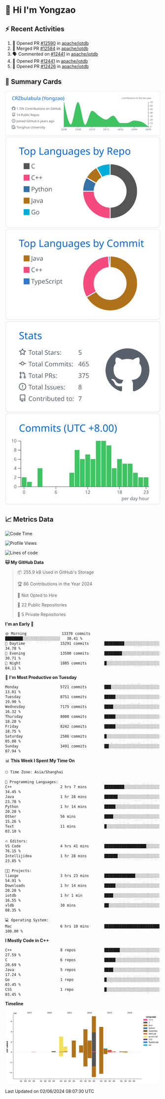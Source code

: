 # 👋 Hi I'm Yongzao

## ⚡ Recent Activities
<!--START_SECTION:activity-->
1. 💪 Opened PR [#12590](https://github.com/apache/iotdb/pull/12590) in [apache/iotdb](https://github.com/apache/iotdb)
2. 🎉 Merged PR [#12584](https://github.com/apache/iotdb/pull/12584) in [apache/iotdb](https://github.com/apache/iotdb)
3. 🗣 Commented on [#12441](https://github.com/apache/iotdb/pull/12441#issuecomment-2095050533) in [apache/iotdb](https://github.com/apache/iotdb)
4. 💪 Opened PR [#12441](https://github.com/apache/iotdb/pull/12441) in [apache/iotdb](https://github.com/apache/iotdb)
5. 💪 Opened PR [#12426](https://github.com/apache/iotdb/pull/12426) in [apache/iotdb](https://github.com/apache/iotdb)
<!--END_SECTION:activity-->

## 🎑 Summary Cards

[![](https://raw.githubusercontent.com/CRZbulabula/CRZbulabula/main/profile-summary-card-output/github/0-profile-details.svg)](https://github.com/vn7n24fzkq/github-profile-summary-cards)
[![](https://raw.githubusercontent.com/CRZbulabula/CRZbulabula/main/profile-summary-card-output/github/1-repos-per-language.svg)](https://github.com/vn7n24fzkq/github-profile-summary-cards) [![](https://raw.githubusercontent.com/CRZbulabula/CRZbulabula/main/profile-summary-card-output/github/2-most-commit-language.svg)](https://github.com/vn7n24fzkq/github-profile-summary-cards)
[![](https://raw.githubusercontent.com/CRZbulabula/CRZbulabula/main/profile-summary-card-output/github/3-stats.svg)](https://github.com/vn7n24fzkq/github-profile-summary-cards) [![](https://raw.githubusercontent.com/CRZbulabula/CRZbulabula/main/profile-summary-card-output/github/4-productive-time.svg)](https://github.com/vn7n24fzkq/github-profile-summary-cards)

## 📈 Metrics Data

<!--START_SECTION:waka-->
![Code Time](http://img.shields.io/badge/Code%20Time-654%20hrs%2018%20mins-blue)

![Profile Views](http://img.shields.io/badge/Profile%20Views-3-blue)

![Lines of code](https://img.shields.io/badge/From%20Hello%20World%20I%27ve%20Written-27.7%20million%20lines%20of%20code-blue)

**🐱 My GitHub Data** 

> 📦 255.9 kB Used in GitHub's Storage 
 > 
> 🏆 86 Contributions in the Year 2024
 > 
> 🚫 Not Opted to Hire
 > 
> 📜 22 Public Repositories 
 > 
> 🔑 5 Private Repositories 
 > 
**I'm an Early 🐤** 

```text
🌞 Morning                13370 commits       ████████░░░░░░░░░░░░░░░░░   30.41 % 
🌆 Daytime                15291 commits       █████████░░░░░░░░░░░░░░░░   34.78 % 
🌃 Evening                13500 commits       ████████░░░░░░░░░░░░░░░░░   30.71 % 
🌙 Night                  1805 commits        █░░░░░░░░░░░░░░░░░░░░░░░░   04.11 % 
```
📅 **I'm Most Productive on Tuesday** 

```text
Monday                   5721 commits        ███░░░░░░░░░░░░░░░░░░░░░░   13.01 % 
Tuesday                  8751 commits        █████░░░░░░░░░░░░░░░░░░░░   19.90 % 
Wednesday                7175 commits        ████░░░░░░░░░░░░░░░░░░░░░   16.32 % 
Thursday                 8000 commits        █████░░░░░░░░░░░░░░░░░░░░   18.20 % 
Friday                   8242 commits        █████░░░░░░░░░░░░░░░░░░░░   18.75 % 
Saturday                 2586 commits        █░░░░░░░░░░░░░░░░░░░░░░░░   05.88 % 
Sunday                   3491 commits        ██░░░░░░░░░░░░░░░░░░░░░░░   07.94 % 
```


📊 **This Week I Spent My Time On** 

```text
🕑︎ Time Zone: Asia/Shanghai

💬 Programming Languages: 
C++                      2 hrs 7 mins        █████████░░░░░░░░░░░░░░░░   34.45 % 
Java                     1 hr 28 mins        ██████░░░░░░░░░░░░░░░░░░░   23.78 % 
Python                   1 hr 14 mins        █████░░░░░░░░░░░░░░░░░░░░   20.20 % 
Other                    56 mins             ████░░░░░░░░░░░░░░░░░░░░░   15.26 % 
Text                     11 mins             █░░░░░░░░░░░░░░░░░░░░░░░░   03.10 % 

🔥 Editors: 
VS Code                  4 hrs 41 mins       ███████████████████░░░░░░   76.15 % 
Intellijidea             1 hr 28 mins        ██████░░░░░░░░░░░░░░░░░░░   23.85 % 

🐱‍💻 Projects: 
liaoge                   3 hrs 23 mins       ██████████████░░░░░░░░░░░   54.91 % 
Downloads                1 hr 14 mins        █████░░░░░░░░░░░░░░░░░░░░   20.20 % 
iotdb                    1 hr 1 min          ████░░░░░░░░░░░░░░░░░░░░░   16.55 % 
vldb                     30 mins             ██░░░░░░░░░░░░░░░░░░░░░░░   08.35 % 

💻 Operating System: 
Mac                      6 hrs 10 mins       █████████████████████████   100.00 % 
```

**I Mostly Code in C++** 

```text
C++                      8 repos             ███████░░░░░░░░░░░░░░░░░░   27.59 % 
C                        6 repos             █████░░░░░░░░░░░░░░░░░░░░   20.69 % 
Java                     5 repos             ████░░░░░░░░░░░░░░░░░░░░░   17.24 % 
Go                       1 repo              █░░░░░░░░░░░░░░░░░░░░░░░░   03.45 % 
CSS                      1 repo              █░░░░░░░░░░░░░░░░░░░░░░░░   03.45 % 
```



**Timeline**

![Lines of Code chart](https://raw.githubusercontent.com/CRZbulabula/CRZbulabula/main/assets/bar_graph.png)


 Last Updated on 02/06/2024 08:07:30 UTC
<!--END_SECTION:waka-->

